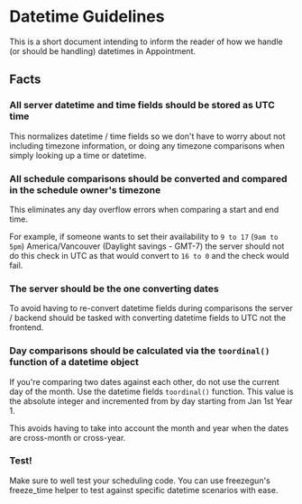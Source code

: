 # Datetime Guidelines

This is a short document intending to inform the reader of how we handle (or should be handling) datetimes in
Appointment.

## Facts

### All server datetime and time fields should be stored as UTC time

This normalizes datetime / time fields so we don't have to worry about not including timezone information,
or doing any timezone comparisons when simply looking up a time or datetime.

### All schedule comparisons should be converted and compared in the schedule owner's timezone

This eliminates any day overflow errors when comparing a start and end time.

For example, if someone wants to set their availability to `9 to 17` (`9am to 5pm`) America/Vancouver
(Daylight savings - GMT-7) the server should not do this check in UTC as that would convert to `16 to 0` and the check
would fail.

### The server should be the one converting dates

To avoid having to re-convert datetime fields during comparisons the server / backend should be tasked with converting
datetime fields to UTC not the frontend.

### Day comparisons should be calculated via the `toordinal()` function of a datetime object

If you're comparing two dates against each other, do not use the current day of the month. Use the datetime fields
`toordinal()` function. This value is the absolute integer and incremented from by day starting from Jan 1st Year 1.

This avoids having to take into account the month and year when the dates are cross-month or cross-year.

### Test!

Make sure to well test your scheduling code. You can use freezegun's freeze_time helper to test against specific
datetime scenarios with ease.

